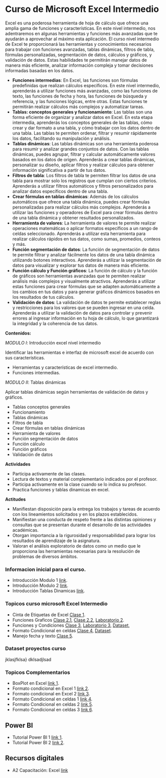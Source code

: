 # Curso de Microsoft Excel Intermedio

Excel es una poderosa herramienta de hoja de cálculo que ofrece una amplia gama de funciones y características. En este nivel intermedio, nos adentraremos en algunas herramientas y funciones más avanzadas que te ayudarán a aprovechar al máximo esta aplicación. El curso nivel intermedio de Excel te proporcionará las herramientas y conocimientos necesarios para trabajar con funciones avanzadas, tablas dinámicas, filtros de tabla, fórmulas personalizadas, segmentación de datos, cálculos y gráficos, y validación de datos. Estas habilidades te permitirán manejar datos de manera más eficiente, analizar información compleja y tomar decisiones informadas basadas en los datos.

* **Funciones intermedias**: En Excel, las funciones son fórmulas predefinidas que realizan cálculos específicos. En este nivel intermedio, aprenderás a utilizar funciones más avanzadas, como las funciones de texto, las funciones de fecha y hora, las funciones de búsqueda y referencia, y las funciones lógicas, entre otras. Estas funciones te permitirán realizar cálculos más complejos y automatizar tareas.
* **Tablas: conceptos generales y funcionamiento**: Las tablas son una forma eficiente de organizar y analizar datos en Excel. En esta etapa intermedia, aprenderás los conceptos generales de las tablas, cómo crear y dar formato a una tabla, y cómo trabajar con los datos dentro de una tabla. Las tablas te permiten ordenar, filtrar y resumir rápidamente los datos, facilitando su manipulación y análisis.
* **Tablas dinámicas**: Las tablas dinámicas son una herramienta poderosa para resumir y analizar grandes conjuntos de datos. Con las tablas dinámicas, puedes agrupar, filtrar y calcular automáticamente valores basados en los datos de origen. Aprenderás a crear tablas dinámicas, personalizar su diseño, aplicar filtros y realizar cálculos para obtener información significativa a partir de tus datos.
* **Filtros de tabla**: Los filtros de tabla te permiten filtrar los datos de una tabla para mostrar solo los registros que cumplan con ciertos criterios. Aprenderás a utilizar filtros automáticos y filtros personalizados para analizar datos específicos dentro de una tabla.
* **Crear fórmulas en tablas dinámicas**: Además de los cálculos automáticos que ofrece una tabla dinámica, puedes crear fórmulas personalizadas para realizar cálculos más complejos. Aprenderás a utilizar las funciones y operadores de Excel para crear fórmulas dentro de una tabla dinámica y obtener resultados personalizados.
* **Herramienta de valores**: La herramienta de valores te permite realizar operaciones matemáticas o aplicar formatos específicos a un rango de celdas seleccionado. Aprenderás a utilizar esta herramienta para realizar cálculos rápidos en tus datos, como sumas, promedios, conteos y más.
* **Función segmentación de datos**: La función de segmentación de datos te permite filtrar y analizar fácilmente los datos de una tabla dinámica utilizando botones interactivos. Aprenderás a utilizar la segmentación de datos para visualizar y explorar tus datos de manera más eficiente.
* **Función cálculo y Función gráficos**: La función de cálculo y la función de gráficos son herramientas avanzadas que te permiten realizar análisis más complejos y visualmente atractivos. Aprenderás a utilizar estas funciones para crear fórmulas que se adapten automáticamente a los cambios en tus datos y para generar gráficos dinámicos basados en los resultados de tus cálculos.
* **Validación de datos**: La validación de datos te permite establecer reglas y restricciones para los valores que se pueden ingresar en una celda. Aprenderás a utilizar la validación de datos para controlar y prevenir errores al ingresar información en tu hoja de cálculo, lo que garantizará la integridad y la coherencia de tus datos.


**Contenidos:**

*MODULO I*: Introducción excel nivel intermedio

Identificar las herramientas e interfaz de microsoft excel de acuerdo con sus características.

* Herramientas y características de excel intermedio.
* Funciones intermedias.

*MODULO II*: Tablas dinámicas

Aplicar tablas dinámicas según herramientas de validación de datos y gráficos.

* Tablas conceptos generales
* Funcionamiento
* Tablas dinámicas
* Filtros de tabla
* Crear fórmulas en tablas dinámicas
* Herramienta de valores
* Función segmentación de datos
* Función cálculo
* Función gráficos
* Validación de datos

**Actividades**

* Participa activamente de las clases.
* Lectura de textos y material complementario indicados por el profesor.
* Participa activamente en la clase cuando se lo indica su profesor.
* Practica funciones y tablas dinamicas en excel.

**Actitudes**

* Manifiestan disposición para la entrega los trabajos y tareas de acuerdo con los lineamientos solicitados y en los plazos
establecidos.
* Manifiestan una conducta de respeto frente a las distintas opiniones y consultas que se presentan durante el desarrollo de
las actividades académicas.
* Otorgan importancia a la rigurosidad y responsabilidad para lograr los resultados de aprendizaje de la asignatura.
* Valoran el análisis exploratorio de datos como un medio que le proporciona las herramientas necesarias para la resolución
de problemas de diversos ámbitos.


### Informacion inicial para el curso.

* Introducción Modulo 1 [link](https://www.dropbox.com/s/svp7oeo16fqajsn/Modulo_I.pdf?dl=0).
* Introducción Modulo 2 [link](https://www.dropbox.com/s/okbvmvgvrwzfkgf/Modulo_II.pdf?dl=0).
* Introducción Tablas Dinamicas [link](https://www.dropbox.com/s/2028fom1dcgnzyg/Tablas_Dinamicas.pdf?dl=0).

### Topicos curso microsoft Excel Intermedio 

* Cinta de Etiquetas de Excel [Clase 1](https://www.dropbox.com/s/sj3voanwmxuhmyr/Excel%20Intermedio%20-%20Clase1.pdf?dl=0).
* Funciones Graficos [Clase 2.1](https://www.dropbox.com/s/lpi2dgq5w29v2kz/Excel%20Intermedio%20-%20Clase2.1.pdf?dl=0), [Clase 2.2](https://www.dropbox.com/s/7cxvqbkamfhnzez/Excel%20Intermedio%20-%20Clase2.pdf?dl=0), [Laboratorio 2](https://www.dropbox.com/s/w5dpi0pep9pohco/Laboratorio_1.pdf?dl=0).
* Funciones y Condiciones [Clase 3](https://www.dropbox.com/s/sshb24ekddeyovx/Excel%20Intermedio%20-%20Clase3.pdf?dl=0), [Laboratorio 3](https://www.dropbox.com/s/99dy570m91omj0q/Laboratorio_2.pdf?dl=0), [Dataset](https://www.dropbox.com/s/dbn58q5ce1xx89m/matches.csv?dl=0),
* Formato Condicional en celdas [Clase 4](https://www.dropbox.com/s/86pzfguy6jrig2p/Excel%20Intermedio%20-%20Clase4.pdf?dl=0), [Dataset](https://www.dropbox.com/s/ooxl1i8unp7hjc7/Supertienda%2BEspa%C3%B1ol.xlsx?dl=0).
* Manejo fecha y texto [Clase 5](https://www.dropbox.com/s/gjht23z6xos4cjy/Excel%20Intermedio%20-%20Clase5.pdf?dl=0).

### Dataset proyectos curso 

jklasjfklsa}
dklsadjlsad


### Topicos Complementarios 

* BoxPlot en Excel [link 1](https://www.dropbox.com/s/p1983bvfl9xjdav/Grsficos_BoxPlot.pdf?dl=0).
* Formato condicional en Excel 1 [link 2](https://www.dropbox.com/s/xs3lxkpxoudyiv9/Formato-Condicional.pdf?dl=0).
* Formato condicional en Excel 2 [link 3](https://www.dropbox.com/s/7zdl3jvcrh505xn/excel_205_funciones_condicionales_busqueda.pdf?dl=0).
* Formato Condicional en celdas 1 [link 4](https://www.ionos.es/digitalguide/online-marketing/vender-en-internet/formato-condicional-en-excel/).
* Formato Condicional en celdas 2 [link 5](https://www.dropbox.com/s/t1nfomz48yaabf9/FORMATO%20CONDICIONAL%20EN%20EXCEL.pdf?dl=0).
* Formato Condicional en celdas 3 [link 6](https://www.dropbox.com/s/7qvat6ql2eme432/pr11.pdf?dl=0).

##  Power BI

* Tutorial Power BI 1 [link 1](https://www.dropbox.com/s/eyzo5yb6mvlz7ey/001-Guia-Tutorial-PDF-Power-BI.pdf?dl=0).
* Tutorial Power BI 2 [link 2](https://www.dropbox.com/s/7z9cqp7dv69jwrt/capitulo_01_introduccion.pdf?dl=0).

## Recursos digitales

* A2 Capacitación: Excel [link](https://www.youtube.com/@A2CapacitacionExcel)






